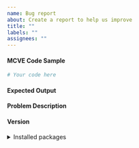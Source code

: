 ```yaml
---
name: Bug report
about: Create a report to help us improve
title: ""
labels: ""
assignees: ""
---
```


<!-- A short summary of the issue -->

#### MCVE Code Sample

<!-- In order for the maintainers to efficiently understand and prioritize issues, we ask you post a "Minimal, Complete and Verifiable Example" (MCVE): https://stackoverflow.com/help/minimal-reproducible-example -->

```python
# Your code here
```

#### Expected Output

#### Problem Description

<!-- this should explain why the current behavior is a problem and why the expected output is a better solution -->

#### Version

<details><summary>Installed packages</summary>

<!-- Paste the output of `conda list` or similar here ->

</details>
